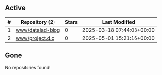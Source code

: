 ## Active
| # | Repository (2) | Stars | Last Modified |
| --- | --- | --- | --- |
| 1 | [www/datalad-blog](https://hub.datalad.org/www/datalad-blog) | 0 | 2025-03-18 07:44:03+00:00 |
| 2 | [www/project.d.o](https://hub.datalad.org/www/project.d.o) | 0 | 2025-05-01 15:21:16+00:00 |

## Gone
No repositories found!
